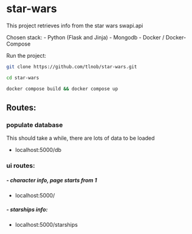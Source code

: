 # star-wars

This project retrieves info from the star wars swapi.api

Chosen stack:
    - Python (Flask and Jinja)
    - Mongodb
    - Docker / Docker-Compose

Run the project:
```bash
git clone https://github.com/tlnob/star-wars.git
```

```bash
cd star-wars
```

```bash
docker compose build && docker compose up
```
## Routes:

### populate database 
This should take a while, there are lots of data to be loaded
 -  localhost:5000/db

### ui routes:
##### - character info, page starts from 1
 - localhost:5000/<page>
##### - starships info:
  - localhost:5000/starships

